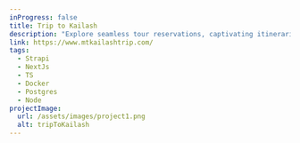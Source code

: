 ```yaml
---
inProgress: false
title: Trip to Kailash
description: "Explore seamless tour reservations, captivating itineraries, and a user-friendly interface. Your spiritual journey begins here, where technology meets transcendence."
link: https://www.mtkailashtrip.com/
tags:
  - Strapi
  - NextJs
  - TS
  - Docker
  - Postgres
  - Node
projectImage:
  url: /assets/images/project1.png
  alt: tripToKailash
---
```


